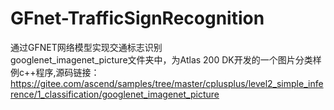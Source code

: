 # GFnet-TrafficSignRecognition
通过GFNET网络模型实现交通标志识别<br />
googlenet_imagenet_picture文件夹中，为Atlas 200 DK开发的一个图片分类样例c++程序,源码链接：https://gitee.com/ascend/samples/tree/master/cplusplus/level2_simple_inference/1_classification/googlenet_imagenet_picture

